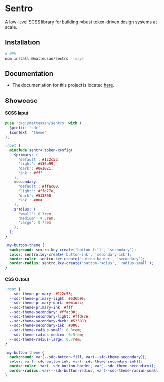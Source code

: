 # Sentro
A low-level SCSS library for building robust token-driven design systems at scale.

## Installation
```sh
# NPM
npm install @matteusan/sentro --save
```

## Documentation
- The documentation for this project is located [here](https://sentro.matteusan.com/docs).

## Showcase
#### SCSS Input
```scss
@use 'pkg:@matteusan/sentro' with (
  $prefix: 'sdc',
  $context: 'theme'
);

:root {
  @include sentro.token-config(
    $primary: (
      'default': #122c53,
      'light': #536b99,
      'dark': #061021,
      'ink': #fff
    ),
    $secondary: (
      'default': #ffac00,
      'light': #ffd77e,
      'dark': #533800,
      'ink': #000
    ),
    $radius: (
      'small': 0.3rem,
      'medium': 0.5rem,
      'large': 0.7rem
    ),
  );
}

.my-button-theme {
  background: sentro.key-create('button-fill', 'secondary');
  color: sentro.key-create('button-ink', 'secondary-ink');
  border-color: sentro.key-create('button-border', 'secondary');
  border-radius: sentro.key-create('button-radius', 'radius-small');
}
```

#### CSS Output
```css
:root {
  --sdc-theme-primary: #122c53;
  --sdc-theme-primary-light: #536b99;
  --sdc-theme-primary-dark: #061021;
  --sdc-theme-primary-ink: #fff;
  --sdc-theme-secondary: #ffac00;
  --sdc-theme-secondary-light: #ffd77e;
  --sdc-theme-secondary-dark: #533800;
  --sdc-theme-secondary-ink: #000;
  --sdc-theme-radius-small: 0.3rem;
  --sdc-theme-radius-medium: 0.5rem;
  --sdc-theme-radius-large: 0.7rem;
}

.my-button-theme {
  background: var(--sdc-button-fill, var(--sdc-theme-secondary));
  color: var(--sdc-button-ink, var(--sdc-theme-secondary-ink));
  border-color: var(--sdc-button-border, var(--sdc-theme-secondary));
  border-radius: var(--sdc-button-radius, var(--sdc-theme-radius-small));
}
```